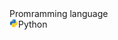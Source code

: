 <div>
  <span>Promramming language </span>
  <div style='display: flex'>
    <img src='./python-svgrepo-com.svg' style='width: 14px; height: 14px' />
    <span>Python</span>
  </div>
</div>
